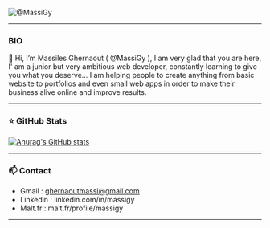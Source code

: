 


![@MassiGy](https://user-images.githubusercontent.com/82173113/159090893-e1694ba6-2a8c-4d2f-85da-71d1e99038c0.png)









---
### BIO

👋 Hi, I’m Massiles Ghernaout ( @MassiGy ), I am very glad that you are here, I' am a junior but very ambitious web developer, constantly learning to give you what you deserve... I am helping people to create anything from basic website to portfolios and even small web apps in order to make their business alive online and improve results.

---


### ⭐ GitHub Stats

[![Anurag's GitHub stats](https://github-readme-stats.vercel.app/api?username=MassiGy&show_icons=true&hide_border=false&title_color=3B1F94f&icon_color=FFE500&bg_color=FFFFFF&text_color=000000&border_color=FFFFFF)](https://github.com/anuraghazra/github-readme-stats)



---
### 📫 Contact
- Gmail :     ghernaoutmassi@gmail.com
- Linkedin :  linkedin.com/in/massigy
- Malt.fr :   malt.fr/profile/massigy

---
